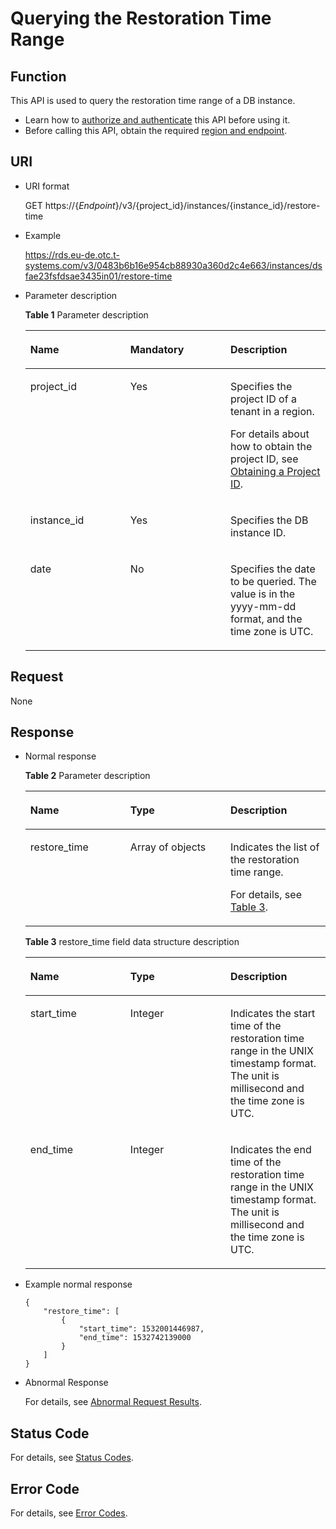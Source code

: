 # Querying the Restoration Time Range<a name="rds_09_0011"></a>

## Function<a name="section117711820496"></a>

This API is used to query the restoration time range of a DB instance.

-   Learn how to  [authorize and authenticate](authentication.md)  this API before using it.
-   Before calling this API, obtain the required  [region and endpoint](https://docs.otc.t-systems.com/en-us/endpoint/index.html).

## URI<a name="section12081471012"></a>

-   URI format

    GET https://\{_Endpoint_\}/v3/\{project\_id\}/instances/\{instance\_id\}/restore-time

-   Example

    https://rds.eu-de.otc.t-systems.com/v3/0483b6b16e954cb88930a360d2c4e663/instances/dsfae23fsfdsae3435in01/restore-time

-   Parameter description

    **Table  1**  Parameter description

    <a name="table65777232"></a>
    <table><thead align="left"><tr id="row46529701"><th class="cellrowborder" valign="top" width="33.33333333333333%" id="mcps1.2.4.1.1"><p id="p10809459"><a name="p10809459"></a><a name="p10809459"></a><strong id="b84235270691445"><a name="b84235270691445"></a><a name="b84235270691445"></a>Name</strong></p>
    </th>
    <th class="cellrowborder" valign="top" width="33.33333333333333%" id="mcps1.2.4.1.2"><p id="p3150961"><a name="p3150961"></a><a name="p3150961"></a><strong>Mandatory</strong></p>
    </th>
    <th class="cellrowborder" valign="top" width="33.33333333333333%" id="mcps1.2.4.1.3"><p id="p53901255"><a name="p53901255"></a><a name="p53901255"></a><strong id="b842352706163417"><a name="b842352706163417"></a><a name="b842352706163417"></a>Description</strong></p>
    </th>
    </tr>
    </thead>
    <tbody><tr id="row3925534"><td class="cellrowborder" valign="top" width="33.33333333333333%" headers="mcps1.2.4.1.1 "><p id="p49532829"><a name="p49532829"></a><a name="p49532829"></a>project_id</p>
    </td>
    <td class="cellrowborder" valign="top" width="33.33333333333333%" headers="mcps1.2.4.1.2 "><p id="p52736237"><a name="p52736237"></a><a name="p52736237"></a>Yes</p>
    </td>
    <td class="cellrowborder" valign="top" width="33.33333333333333%" headers="mcps1.2.4.1.3 "><p id="p43776822"><a name="p43776822"></a><a name="p43776822"></a>Specifies the project ID of a tenant in a region.</p>
    <p id="p35595331581"><a name="p35595331581"></a><a name="p35595331581"></a>For details about how to obtain the project ID, see <a href="obtaining-a-project-id.md">Obtaining a Project ID</a>.</p>
    </td>
    </tr>
    <tr id="row1653872173019"><td class="cellrowborder" valign="top" width="33.33333333333333%" headers="mcps1.2.4.1.1 "><p id="p41557789155220"><a name="p41557789155220"></a><a name="p41557789155220"></a>instance_id</p>
    </td>
    <td class="cellrowborder" valign="top" width="33.33333333333333%" headers="mcps1.2.4.1.2 "><p id="p10737742155220"><a name="p10737742155220"></a><a name="p10737742155220"></a>Yes</p>
    </td>
    <td class="cellrowborder" valign="top" width="33.33333333333333%" headers="mcps1.2.4.1.3 "><p id="p64450739155220"><a name="p64450739155220"></a><a name="p64450739155220"></a>Specifies the DB instance ID.</p>
    </td>
    </tr>
    <tr id="row1721214212488"><td class="cellrowborder" valign="top" width="33.33333333333333%" headers="mcps1.2.4.1.1 "><p id="p28121034122014"><a name="p28121034122014"></a><a name="p28121034122014"></a>date</p>
    </td>
    <td class="cellrowborder" valign="top" width="33.33333333333333%" headers="mcps1.2.4.1.2 "><p id="p621272134811"><a name="p621272134811"></a><a name="p621272134811"></a>No</p>
    </td>
    <td class="cellrowborder" valign="top" width="33.33333333333333%" headers="mcps1.2.4.1.3 "><p id="p02131525485"><a name="p02131525485"></a><a name="p02131525485"></a>Specifies the date to be queried. The value is in the yyyy-mm-dd format, and the time zone is UTC.</p>
    </td>
    </tr>
    </tbody>
    </table>


## Request<a name="section14812194415198"></a>

None

## Response<a name="section1229512143106"></a>

-   Normal response

    **Table  2**  Parameter description

    <a name="table6426756154514"></a>
    <table><thead align="left"><tr id="row142645664510"><th class="cellrowborder" valign="top" width="33.33333333333333%" id="mcps1.2.4.1.1"><p id="p17490046"><a name="p17490046"></a><a name="p17490046"></a><strong id="b1518835274"><a name="b1518835274"></a><a name="b1518835274"></a>Name</strong></p>
    </th>
    <th class="cellrowborder" valign="top" width="33.33333333333333%" id="mcps1.2.4.1.2"><p id="p63149496"><a name="p63149496"></a><a name="p63149496"></a><strong id="b842352706164541"><a name="b842352706164541"></a><a name="b842352706164541"></a>Type</strong></p>
    </th>
    <th class="cellrowborder" valign="top" width="33.33333333333333%" id="mcps1.2.4.1.3"><p id="p14835533"><a name="p14835533"></a><a name="p14835533"></a><strong id="b1328857837"><a name="b1328857837"></a><a name="b1328857837"></a>Description</strong></p>
    </th>
    </tr>
    </thead>
    <tbody><tr id="row34264566458"><td class="cellrowborder" valign="top" width="33.33333333333333%" headers="mcps1.2.4.1.1 "><p id="p28083633"><a name="p28083633"></a><a name="p28083633"></a>restore_time</p>
    </td>
    <td class="cellrowborder" valign="top" width="33.33333333333333%" headers="mcps1.2.4.1.2 "><p id="p42890904"><a name="p42890904"></a><a name="p42890904"></a>Array of objects</p>
    </td>
    <td class="cellrowborder" valign="top" width="33.33333333333333%" headers="mcps1.2.4.1.3 "><p id="p61847473"><a name="p61847473"></a><a name="p61847473"></a>Indicates the list of the restoration time range.</p>
    <p id="p196515516555"><a name="p196515516555"></a><a name="p196515516555"></a>For details, see <a href="#table163715367507">Table 3</a>.</p>
    </td>
    </tr>
    </tbody>
    </table>

    **Table  3**  restore\_time field data structure description

    <a name="table163715367507"></a>
    <table><thead align="left"><tr id="row9637103616501"><th class="cellrowborder" valign="top" width="33.33333333333333%" id="mcps1.2.4.1.1"><p id="p6927161055116"><a name="p6927161055116"></a><a name="p6927161055116"></a><strong id="b912524502"><a name="b912524502"></a><a name="b912524502"></a>Name</strong></p>
    </th>
    <th class="cellrowborder" valign="top" width="33.33333333333333%" id="mcps1.2.4.1.2"><p id="p1792911005118"><a name="p1792911005118"></a><a name="p1792911005118"></a><strong id="b537653064"><a name="b537653064"></a><a name="b537653064"></a>Type</strong></p>
    </th>
    <th class="cellrowborder" valign="top" width="33.33333333333333%" id="mcps1.2.4.1.3"><p id="p16930810145119"><a name="p16930810145119"></a><a name="p16930810145119"></a><strong id="b858650289"><a name="b858650289"></a><a name="b858650289"></a>Description</strong></p>
    </th>
    </tr>
    </thead>
    <tbody><tr id="row1863793617509"><td class="cellrowborder" valign="top" width="33.33333333333333%" headers="mcps1.2.4.1.1 "><p id="p22303345174853"><a name="p22303345174853"></a><a name="p22303345174853"></a>start_time</p>
    </td>
    <td class="cellrowborder" valign="top" width="33.33333333333333%" headers="mcps1.2.4.1.2 "><p id="p34927138174853"><a name="p34927138174853"></a><a name="p34927138174853"></a>Integer</p>
    </td>
    <td class="cellrowborder" valign="top" width="33.33333333333333%" headers="mcps1.2.4.1.3 "><p id="p30482871191015"><a name="p30482871191015"></a><a name="p30482871191015"></a>Indicates the start time of the restoration time range in the UNIX timestamp format. The unit is millisecond and the time zone is UTC.</p>
    </td>
    </tr>
    <tr id="row1637173618507"><td class="cellrowborder" valign="top" width="33.33333333333333%" headers="mcps1.2.4.1.1 "><p id="p8056259175641"><a name="p8056259175641"></a><a name="p8056259175641"></a>end_time</p>
    </td>
    <td class="cellrowborder" valign="top" width="33.33333333333333%" headers="mcps1.2.4.1.2 "><p id="p42443136175641"><a name="p42443136175641"></a><a name="p42443136175641"></a>Integer</p>
    </td>
    <td class="cellrowborder" valign="top" width="33.33333333333333%" headers="mcps1.2.4.1.3 "><p id="p8983181183415"><a name="p8983181183415"></a><a name="p8983181183415"></a>Indicates the end time of the restoration time range in the UNIX timestamp format. The unit is millisecond and the time zone is UTC.</p>
    </td>
    </tr>
    </tbody>
    </table>

-   Example normal response

    ```
    { 
    	"restore_time": [ 
    		{ 
    			"start_time": 1532001446987, 
    			"end_time": 1532742139000 
    		} 
    	] 
    }
    ```

-   Abnormal Response

    For details, see  [Abnormal Request Results](abnormal-request-results.md).


## Status Code<a name="section4778540915440"></a>

For details, see  [Status Codes](status-codes.md).

## Error Code<a name="section946032144017"></a>

For details, see  [Error Codes](error-codes.md).

